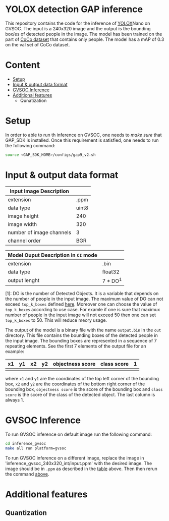 # YOLOX detection GAP inference

This repository contains the code for the inference of [YOLOX](https://arxiv.org/pdf/2107.08430.pdf)Nano on GVSOC.
The input is a 240x320 image and the output is the bounding box/es of detected people in the image. The model has been trained on the part of [CoCo dataset](https://cocodataset.org/#home) that contains only people. The model has a mAP of 0.3 on the val set of CoCo dataset. 



# Content 
 <!-- * [Requirements](#requirements) -->
 * [Setup](#Setup)
 * [Input & output data format](#Input-&-output-data-format)
 * [GVSOC Inference](#gvsoc)
 * [Additional features](#Additional-features)
    * Qunatization



# Setup


In order to able to run th inference on GVSOC, one needs to *make sure* that GAP_SDK is installed. Once this requirement is satisfied, one needs to run the following command: 

```bash
source <GAP_SDK_HOME>/configs/gap9_v2.sh
```
# Input & output data format

<!-- create a table with the input and output data format -->

<!-- See the `audio` folder with examples of input data. -->
| Input Image Description   |          |
|---------------------------|----------|
| extension                 | .ppm     |
| data type                 | uint8    |
| image height              | 240      |
| image width               | 320      |
| number of image channels  | 3        |
| channel order             | BGR      |

| Model Ouput Description in `CI` mode |              |          
|---------------------------|-----------------------|
| extension                 | .bin                  |
| data type                 | float32               |
| output lenght             | 7 * DO<sup>1</sup>    |

[1]: DO is the number of Detected Objects. It is a variable that depends on the number of people in the input image. The maximum value of DO can not exceed `top_k_boxes` defined [here](./inference_gvsoc_240x320_int/main.h). Moreover one can choose the value of `top_k_boxes` according to use case. For examle if one is sure that maximux number of people in the input image will not exceed 50 then one can set `top_k_boxes` to 50. This will reduce meory usage.

The output of the model is a binary file with the name `output.bin` in the `out` directory. This file contains the bounding boxes of the detected people in the input image. The bounding boxes are represented in a sequence of 7 repeating elements. See the first 7 elements of the output file for an example:

| x1 | y1 | x2 | y2 | objectness score | class score | 1 |
|----|----|----|----|------------------|-------------|---|
|    |    |    |    |                  |             |   |

where `x1` and `y1` are the coordinates of the top left corner of the bounding box, `x2` and `y2` are the coordinates of the bottom right corner of the bounding box, `objectness score` is the score of the bounding box and `class score` is the score of the class of the detected object. The last column is always 1.


# GVSOC Inference

To run GVSOC inference on default image run the following command:

```bash
cd inference_gvsoc
make all run platform=gvsoc
```

To run GVSOC inference on a different image, replace the image in 'inference_gvsoc_240x320_int/input.ppm' with the desired image. The image should be in `.ppm` as described in the [table](#input--output-data-format) above. Then then rerun the command [above](#gvsoc-inference). 




# Additional features
## Quantization


